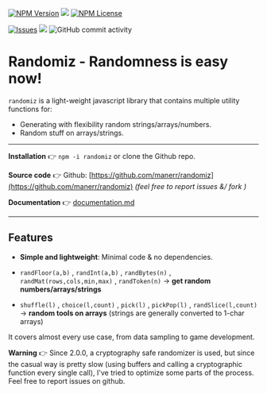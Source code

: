 

[![NPM Version](https://img.shields.io/npm/v/npm.svg?style=flat)](https://nodejs.org/en) ![](https://img.shields.io/npm/dm/randomiz.svg) [![NPM License](https://img.shields.io/npm/l/all-contributors.svg?style=flat)](https://opensource.org/license/mit)

[![Issues](https://img.shields.io/github/issues-raw/manerr/randomiz.svg?maxAge=25000)](https://github.com/manerr/randomiz/issues) ![](https://img.shields.io/github/last-commit/manerr/randomiz.svg)   ![GitHub commit activity](https://img.shields.io/github/commit-activity/m/manerr/randomiz.svg?style=flat) 
# Randomiz - Randomness is easy now!

`randomiz` is a light-weight javascript library that contains multiple utility functions for:   
- Generating with flexibility random strings/arrays/numbers.
- Random stuff on arrays/strings.
----
**Installation** 👉  `npm -i randomiz` or clone the Github repo.

**Source code** 👉 Github: [https://github.com/manerr/randomiz](https://github.com/manerr/randomiz) *(feel free to report issues &/ fork )*

**Documentation** 👉 [documentation.md](https://github.com/manerr/randomiz/blob/master/documentation.md)


----
## Features

- **Simple and lightweight**: Minimal code & no dependencies. 

- `randFloor(a,b)` , `randInt(a,b)` , `randBytes(n)` , `randMat(rows,cols,min,max)` , `randToken(n)` → **get random numbers/arrays/strings**

- `shuffle(l)` , `choice(l,count)`  , `pick(l)` , `pickPop(l)` , `randSlice(l,count)`  → **random tools on arrays** (strings are generally converted to 1-char arrays)
  
It covers almost every use case, from data sampling to game development. 

**Warning** 👉 Since 2.0.0, a cryptography safe randomizer is used, but since the casual way is pretty slow (using buffers and calling a cryptographic function every single call), I've tried to optimize some parts of the process. Feel free to report issues on github.
